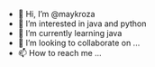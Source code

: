 - 👋 Hi, I’m @maykroza
- 👀 I’m interested in java and python
- 🌱 I’m currently learning java
- 💞️ I’m looking to collaborate on ...
- 📫 How to reach me ...

<!---
maykroza/maykroza is a ✨ special ✨ repository because its `README.md` (this file) appears on your GitHub profile.
You can click the Preview link to take a look at your changes.
--->
